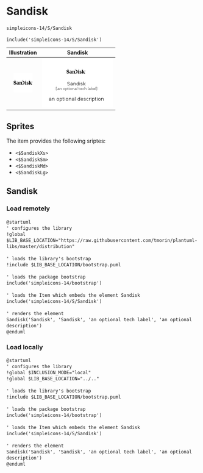 # Sandisk


```text
simpleicons-14/S/Sandisk
```

```text
include('simpleicons-14/S/Sandisk')
```



| Illustration | Sandisk |
| :---: | :---: |
| ![illustration for Illustration](../../simpleicons-14/S/Sandisk.png) | ![illustration for Sandisk](../../simpleicons-14/S/Sandisk.Local.png) |



## Sprites
The item provides the following sriptes:

- `<$SandiskXs>`
- `<$SandiskSm>`
- `<$SandiskMd>`
- `<$SandiskLg>`





## Sandisk

### Load remotely
```plantuml
@startuml
' configures the library
!global $LIB_BASE_LOCATION="https://raw.githubusercontent.com/tmorin/plantuml-libs/master/distribution"

' loads the library's bootstrap
!include $LIB_BASE_LOCATION/bootstrap.puml

' loads the package bootstrap
include('simpleicons-14/bootstrap')

' loads the Item which embeds the element Sandisk
include('simpleicons-14/S/Sandisk')

' renders the element
Sandisk('Sandisk', 'Sandisk', 'an optional tech label', 'an optional description')
@enduml
```

### Load locally
```plantuml
@startuml
' configures the library
!global $INCLUSION_MODE="local"
!global $LIB_BASE_LOCATION="../.."

' loads the library's bootstrap
!include $LIB_BASE_LOCATION/bootstrap.puml

' loads the package bootstrap
include('simpleicons-14/bootstrap')

' loads the Item which embeds the element Sandisk
include('simpleicons-14/S/Sandisk')

' renders the element
Sandisk('Sandisk', 'Sandisk', 'an optional tech label', 'an optional description')
@enduml
```


